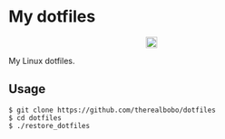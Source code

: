 # My dotfiles
<p align="center">
  <a href="https://travis-ci.org/therealbobo/dotfiles">
  <img alt="MyDotfiles" src="https://api.travis-ci.com/therealbobo/dotfiles.svg?branch=master" height="20" />
  </a>
</p>
My Linux dotfiles.

## Usage
```
$ git clone https://github.com/therealbobo/dotfiles
$ cd dotfiles
$ ./restore_dotfiles
```
